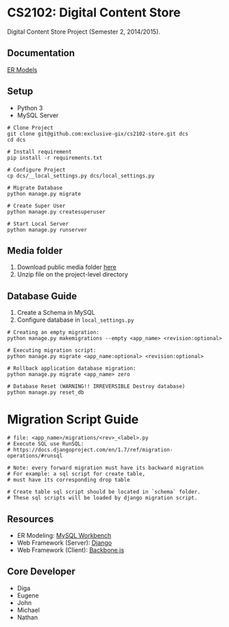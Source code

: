 # CS2102: Digital Content Store

Digital Content Store Project (Semester 2, 2014/2015).

## Documentation

[ER Models][erd]

## Setup

* Python 3
* MySQL Server

```
# Clone Project
git clone git@github.com:exclusive-gix/cs2102-store.git dcs
cd dcs

# Install requirement
pip install -r requirements.txt

# Configure Project
cp dcs/__local_settings.py dcs/local_settings.py

# Migrate Database
python manage.py migrate

# Create Super User
python manage.py createsuperuser

# Start Local Server
python manage.py runserver
```

## Media folder
1. Download public media folder [here][media]
2. Unzip file on the project-level directory

## Database Guide

1. Create a Schema in MySQL
2. Configure database in `local_settings.py`

```
# Creating an empty migration:
python manage.py makemigrations --empty <app_name> <revision:optional>

# Executing migration script:
python manage.py migrate <app_name:optional> <revision:optional>

# Rollback application database migration:
python manage.py migrate <app_name> zero

# Database Reset (WARNING!! IRREVERSIBLE Destroy database)
python manage.py reset_db
```

# Migration Script Guide

```
# file: <app_name>/migrations/<rev>_<label>.py
# Execute SQL use RunSQL:
# https://docs.djangoproject.com/en/1.7/ref/migration-operations/#runsql

# Note: every forward migration must have its backward migration
# For example: a sql script for create table, 
# must have its corresponding drop table

# Create table sql script should be located in `schema` folder.
# These sql scripts will be loaded by django migration script.
```


## Resources

* ER Modeling: [MySQL Workbench][mysql-workbench]
* Web Framework (Server): [Django][django]
* Web Framework (Client): [Backbone.js][backbonejs]

## Core Developer

* Diga
* Eugene
* John
* Michael
* Nathan

[mysql-workbench]: http://dev.mysql.com/downloads/workbench/
[django]: https://www.djangoproject.com/
[backbonejs]: http://backbonejs.org/
[erd]: docs/erd.svg
[media]: https://dl.dropboxusercontent.com/u/10757226/public.zip
